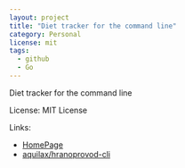 ```yaml
---
layout: project
title: "Diet tracker for the command line"
category: Personal
license: mit
tags:
  - github
  - Go
---
```


Diet tracker for the command line

License: MIT License

Links:

* [HomePage](https://hranoprovod.readthedocs.io/)
* [aquilax/hranoprovod-cli](https://github.com/aquilax/hranoprovod-cli)
